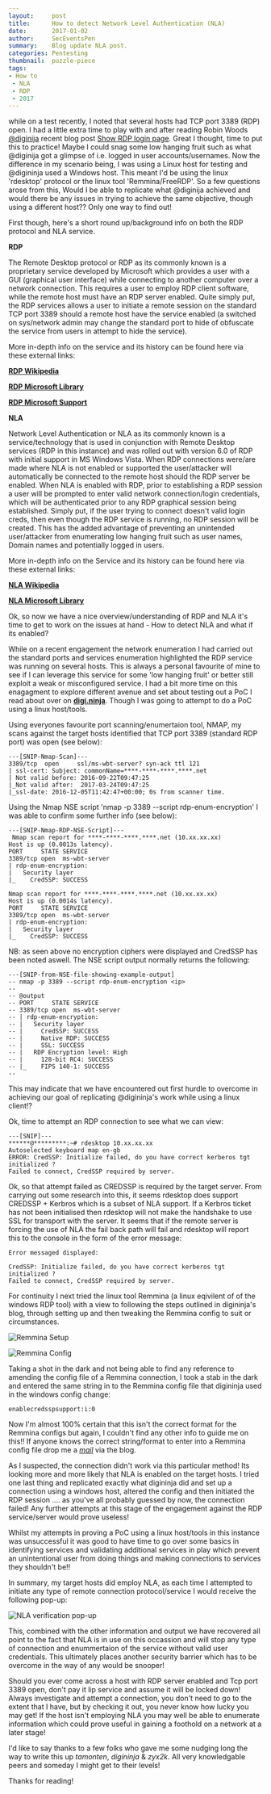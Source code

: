 ```yaml
---
layout:     post
title:      How to detect Network Level Authentication (NLA)
date:       2017-01-02
author:     SecEventsPen
summary:    Blog update NLA post.
categories: Pentesting
thumbnail:  puzzle-piece
tags:
- How to
 - NLA
 - RDP
 - 2017
---
```


while on a test recently, I noted that several hosts had TCP port 3389 (RDP) open. I had a little extra time to play with and after reading Robin Woods [@diginija](https://twitter.com/digininja) recent blog post [Show RDP login page](https://digi.ninja/blog/rdp_show_login_page.php). Great I thought, time to put this to practice! Maybe I could snag some low hanging fruit such as what @diginija got a glimpse of i.e. logged in user accounts/usernames. Now the difference in my scenario being, I was using a Linux host for testing and @digininja used a Windows host. This meant I'd be using the linux 'rdesktop' protocol or the linux tool 'Remmina/FreeRDP'. So a few questions arose from this, Would I be able to replicate what @diginija achieved and would there be any issues in trying to achieve the same objective, though using a different host?? Only one way to find out!

First though, here's a short round up/background info on both the RDP protocol and NLA service.

**RDP**

The Remote Desktop protocol or RDP as its commonly known is a proprietary service developed by Microsoft which provides a user with a GUI (graphical user interface) while connecting to another computer over a network connection. This requires a user to employ RDP client software, while the remote host must have an RDP server enabled. Quite simply put, the RDP services allows a user to initiate a remote session on the standard TCP port 3389 should a remote host have the service enabled (a switched on sys/network admin may change the standard port to hide of obfuscate the service from users in attempt to hide the service).

More in-depth info on the service and its history can be found here via these external links:

**[RDP Wikipedia](https://en.wikipedia.org/wiki/Remote_Desktop_Protocol)**

**[RDP Microsoft Library](https://msdn.microsoft.com/en-us/library/aa383015(v=vs.85).aspx)**

**[RDP Microsoft Support](https://support.microsoft.com/en-us/kb/186607)**

**NLA**

Network Level Authentication or NLA as its commonly known is a service/technology that is used in conjunction with Remote Desktop services (RDP in this instance) and was rolled out with version 6.0 of RDP with initial support in MS Windows Vista. When RDP connections were/are made where NLA is not enabled or supported the user/attacker will automatically be connected to the remote host should the RDP server be enabled. When NLA is enabled with RDP, prior to establishing a RDP session a user will be prompted to enter valid network connection/login credentials, which will be authenticated prior to any RDP graphical session being established. Simply put, if the user trying to connect doesn't valid login creds, then even though the RDP service is running, no RDP session will be created. This has the added advantage of preventing an unintended user/attacker from enumerating low hanging fruit such as user names, Domain names and potentially logged in users.

More in-depth info on the Service and its history can be found here via these external links:

**[NLA Wikipedia](https://en.wikipedia.org/wiki/Network_Level_Authentication)**

**[NLA Microsoft Library](https://technet.microsoft.com/en-us/library/cc732713(v=ws.11).aspx)**

Ok, so now we have a nice overview/understanding of RDP and NLA it's time to get to work on the issues at hand - How to detect NLA and what if its enabled?

While on a recent engagement the network enumeration I had carried out the standard ports and services enumeration highlighted the RDP service was running on several hosts. This is always a personal favourite of mine to see if I can leverage this service for some 'low hanging fruit' or better still exploit a weak or misconfigured service. I had a bit more time on this enagagment to explore different avenue and set about testing out a PoC I read about over on **[digi.ninja](https://digi.ninja/blog/rdp_show_login_page.php)**. Though I was going to attempt to do a PoC using a linux host/tools.

Using everyones favourite port scanning/enumertaion tool, NMAP, my scans against the target hosts identified that TCP port 3389 (standard RDP port) was open (see below):

```
---[SNIP-Nmap-Scan]---
3389/tcp  open     ssl/ms-wbt-server? syn-ack ttl 121
| ssl-cert: Subject: commonName=****-****-****.****.net
| Not valid before: 2016-09-22T09:47:25
|_Not valid after:  2017-03-24T09:47:25
|_ssl-date: 2016-12-05T11:42:47+00:00; 0s from scanner time.
```

Using the Nmap NSE script 'nmap -p 3389 --script rdp-enum-encryption' I was able to confirm some further info (see below):

```
---[SNIP-Nmap-RDP-NSE-Script]---
 Nmap scan report for ****-****-****.****.net (10.xx.xx.xx)
Host is up (0.0013s latency).
PORT     STATE SERVICE
3389/tcp open  ms-wbt-server
| rdp-enum-encryption:
|   Security layer
|_    CredSSP: SUCCESS

Nmap scan report for ****-****-****.****.net (10.xx.xx.xx)
Host is up (0.0014s latency).
PORT     STATE SERVICE
3389/tcp open  ms-wbt-server
| rdp-enum-encryption:
|   Security layer
|_    CredSSP: SUCCESS
```

NB: as seen above no encryption ciphers were displayed and CredSSP has been noted aswell. The NSE script output normally returns the following:

```
---[SNIP-from-NSE-file-showing-example-output]
-- nmap -p 3389 --script rdp-enum-encryption <ip>
--
-- @output
-- PORT     STATE SERVICE
-- 3389/tcp open  ms-wbt-server
-- | rdp-enum-encryption:
-- |   Security layer
-- |     CredSSP: SUCCESS
-- |     Native RDP: SUCCESS
-- |     SSL: SUCCESS
-- |   RDP Encryption level: High
-- |     128-bit RC4: SUCCESS
-- |_    FIPS 140-1: SUCCESS
--
```

This may indicate that we have encountered out first hurdle to overcome in achieving our goal of replicating @digininja's work while using a linux client!?

Ok, time to attempt an RDP connection to see what we can view:

```
---[SNIP]---
******@*********:~# rdesktop 10.xx.xx.xx
Autoselected keyboard map en-gb
ERROR: CredSSP: Initialize failed, do you have correct kerberos tgt initialized ?
Failed to connect, CredSSP required by server.
```

Ok, so that attempt failed as CREDSSP is required by the target server. From carrying out some research into this, it seems rdesktop does support CREDSSP + Kerbros which is a subset of NLA support. If a Kerbros ticket has not been initialised then rdesktop will not make the handshake to use SSL for transport with the server. It seems that if the remote server is forcing the use of NLA the fail back path will fail and rdesktop will report this to the console in the form of the error message:

```
Error messaged displayed:

CredSSP: Initialize failed, do you have correct kerberos tgt initialized ?
Failed to connect, CredSSP required by server.
```

For continuity I next tried the linux tool Remmina (a linux eqivilent of of the windows RDP tool) with a view to following the steps outlined in digininja's blog, through setting up and then tweaking the Remmina config to suit or circumstances.

![Remmina Setup](/images/NLA/Remmina_setup.png)

![Remmina Config](/images/NLA/Remmina_config.png)

Taking a shot in the dark and not being able to find any reference to amending the config file of a Remmina connection, I took a stab in the dark and entered the same string in to the Remmina config file that digininja used in the windows config change:

```
enablecredsspsupport:i:0
```

Now I'm almost 100% certain that this isn't the correct format for the Remmina configs but again, I couldn't find any other info to guide me on this!! If anyone knows the correct string/format to enter into a Remmina config file drop me a *[mail](mailto:seceventspen@alternativesec.xzy)* via the blog.

As I suspected, the connection didn't work via this particular method! Its looking more and more likely that NLA is enabled on the target hosts. I tried one last thing and replicated exactly what digininja did and set up a connection using a windows host, altered the config and then initiated the RDP session .... as you've all probably guessed by now, the connection failed!
Any further attempts at this stage of the engagement against the RDP service/server would prove useless!

Whilst my attempts in proving a PoC using a linux host/tools in this instance was unsuccessful it was good to have time to go over some basics in identifying services and validating additional services in play which prevent an unintentional user from doing things and making connections to services they shouldn't be!!

In summary, my target hosts did employ NLA, as each time I attempted to initiate any type of remote connection protocol/service I would receive the following pop-up:

![NLA verification pop-up](/images/NLA/NLAPopUp.png)

This, combined with the other information and output we have recovered all point to the fact that NLA is in use on this occassion and will stop any type of connection and enummertaion of the service without valid user credentials. This ultimately places another security barrier which has to be overcome in the way of any would be snooper!

Should you ever come across a host with RDP server enabled and Tcp port 3389 open, don't pay it lip service and assume it will be locked down! Always investigate and attempt a connection, you don't need to go to the extent that I have, but by checking it out, you never know how lucky you may get! If the host isn't employing NLA you may well be able to enumerate information which could prove useful in gaining a foothold on a network at a later stage!

I'd like to say thanks to a few folks who gave me some nudging long the way to write this up *tamonten*, *digininja* & *zyx2k*. All very knowledgable peers and someday I might get to their levels!

Thanks for reading!
